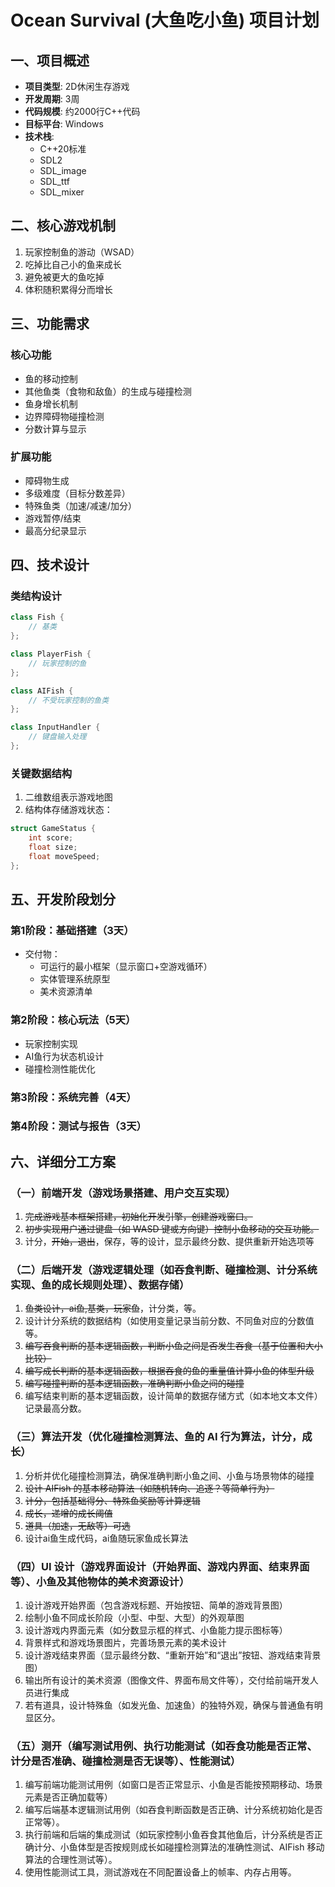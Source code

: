 # Ocean Survival (大鱼吃小鱼) 项目计划

## 一、项目概述
- **项目类型**: 2D休闲生存游戏
- **开发周期**: 3周
- **代码规模**: 约2000行C++代码
- **目标平台**: Windows
- **技术栈**: 
  - C++20标准
  - SDL2
  - SDL_image
  - SDL_ttf
  - SDL_mixer

## 二、核心游戏机制
1. 玩家控制鱼的游动（WSAD）
2. 吃掉比自己小的鱼来成长
3. 避免被更大的鱼吃掉
4. 体积随积累得分而增长

## 三、功能需求
### 核心功能
- 鱼的移动控制
- 其他鱼类（食物和敌鱼）的生成与碰撞检测
- 鱼身增长机制
- 边界障碍物碰撞检测
- 分数计算与显示

### 扩展功能
- 障碍物生成
- 多级难度（目标分数差异）
- 特殊鱼类（加速/减速/加分）
- 游戏暂停/结束
- 最高分纪录显示

## 四、技术设计
### 类结构设计
```cpp
class Fish {
    // 基类
};

class PlayerFish {
    // 玩家控制的鱼
};

class AIFish {
    // 不受玩家控制的鱼类
};

class InputHandler {
    // 键盘输入处理
};
```

### 关键数据结构
1. 二维数组表示游戏地图
2. 结构体存储游戏状态：
```cpp
struct GameStatus {
    int score;
    float size;
    float moveSpeed;
};
```

## 五、开发阶段划分
### 第1阶段：基础搭建（3天）
- 交付物：
  - 可运行的最小框架（显示窗口+空游戏循环）
  - 实体管理系统原型
  - 美术资源清单

### 第2阶段：核心玩法（5天）
- 玩家控制实现
- AI鱼行为状态机设计
- 碰撞检测性能优化

### 第3阶段：系统完善（4天）
### 第4阶段：测试与报告（3天）

## 六、详细分工方案
### （一）前端开发（游戏场景搭建、用户交互实现）
1.  ~~完成游戏基本框架搭建，初始化开发引擎，创建游戏窗口。~~
2.  ~~初步实现用户通过键盘（如 WASD 键或方向键）控制小鱼移动的交互功能。~~
3.  计分，~~开始，退出~~，保存，等的设计，显示最终分数、提供重新开始选项等

### （二）后端开发（游戏逻辑处理（如吞食判断、碰撞检测、计分系统实现、鱼的成长规则处理）、数据存储）
1. ~~鱼类设计，ai鱼,基类，玩家鱼~~，计分类，等。
2. 设计计分系统的数据结构（如使用变量记录当前分数、不同鱼对应的分数值等。
3. ~~编写吞食判断的基本逻辑函数，判断小鱼之间是否发生吞食（基于位置和大小比较）~~
4. ~~编写成长判断的基本逻辑函数，根据吞食的鱼的重量值计算小鱼的体型升级~~
5. ~~编写碰撞判断的基本逻辑函数，准确判断小鱼之间的碰撞~~
6. 编写结束判断的基本逻辑函数，设计简单的数据存储方式（如本地文本文件）记录最高分数。


### （三）算法开发（优化碰撞检测算法、鱼的 AI 行为算法，计分，成长）
1. 分析并优化碰撞检测算法，确保准确判断小鱼之间、小鱼与场景物体的碰撞
2. ~~设计 AIFish 的基本移动算法（如随机转向、追逐？等简单行为）~~
3. ~~计分，包括基础得分、特殊鱼奖励等计算逻辑~~
4. ~~成长，递增的成长阈值~~
5. ~~道具（加速，无敌等）可选~~
6. 设计ai鱼生成代码，ai鱼随玩家鱼成长算法

### （四）UI 设计（游戏界面设计（开始界面、游戏内界面、结束界面等）、小鱼及其他物体的美术资源设计）
1. 设计游戏开始界面（包含游戏标题、开始按钮、简单的游戏背景图）
2. 绘制小鱼不同成长阶段（小型、中型、大型）的外观草图
3. 设计游戏内界面元素（如分数显示框的样式、小鱼能力提示图标等）
4. 背景样式和游戏场景图片，完善场景元素的美术设计
5. 设计游戏结束界面（显示最终分数、“重新开始”和“退出”按钮、游戏结束背景图）
6. 输出所有设计的美术资源（图像文件、界面布局文件等），交付给前端开发人员进行集成
7. 若有道具，设计特殊鱼（如发光鱼、加速鱼）的独特外观，确保与普通鱼有明显区分。

### （五）测开（编写测试用例、执行功能测试（如吞食功能是否正常、计分是否准确、碰撞检测是否无误等）、性能测试）
1. 编写前端功能测试用例（如窗口是否正常显示、小鱼是否能按预期移动、场景元素是否正确加载等）
2. 编写后端基本逻辑测试用例（如吞食判断函数是否正确、计分系统初始化是否正常等）。
3. 执行前端和后端的集成测试（如玩家控制小鱼吞食其他鱼后，计分系统是否正确计分、小鱼体型是否按规则成长如碰撞检测算法的准确性测试、AIFish 移动算法的合理性测试等）。
4. 使用性能测试工具，测试游戏在不同配置设备上的帧率、内存占用等。

